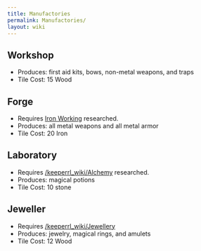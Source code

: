```yaml
---
title: Manufactories
permalink: Manufactories/
layout: wiki
---
```


Workshop
--------

-   Produces: first aid kits, bows, non-metal weapons, and traps
-   Tile Cost: 15 Wood

Forge
-----

-   Requires [Iron Working](/keeperrl_wiki/Iron_Working "wikilink") researched.
-   Produces: all metal weapons and all metal armor
-   Tile Cost: 20 Iron

Laboratory
----------

-   Requires [/keeperrl_wiki/Alchemy](/keeperrl_wiki/Alchemy "wikilink") researched.
-   Produces: magical potions
-   Tile Cost: 10 stone

Jeweller
--------

-   Requires [/keeperrl_wiki/Jewellery](/keeperrl_wiki/Jewellery "wikilink")
-   Produces: jewelry, magical rings, and amulets
-   Tile Cost: 12 Wood

